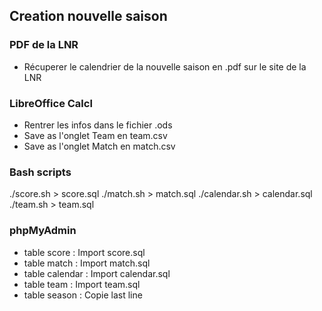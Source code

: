 ## Creation nouvelle saison
### PDF de la LNR
- Récuperer le calendrier de la nouvelle saison en .pdf sur le site de la LNR

### LibreOffice Calcl
- Rentrer les infos dans le fichier .ods
- Save as l'onglet Team en team.csv
- Save as l'onglet Match en match.csv

### Bash scripts
./score.sh > score.sql
./match.sh > match.sql
./calendar.sh > calendar.sql
./team.sh > team.sql

### phpMyAdmin
- table score : Import score.sql
- table match : Import match.sql
- table calendar : Import calendar.sql
- table team : Import team.sql
- table season : Copie last line 
